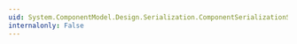```yaml
---
uid: System.ComponentModel.Design.Serialization.ComponentSerializationService.Serialize(System.ComponentModel.Design.Serialization.SerializationStore,System.Object)
internalonly: False
---
```

